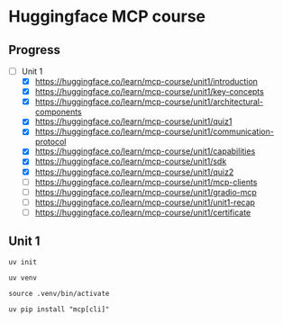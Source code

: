 # Huggingface MCP course


## Progress 

- [ ] Unit 1
    - [x] https://huggingface.co/learn/mcp-course/unit1/introduction
    - [x] https://huggingface.co/learn/mcp-course/unit1/key-concepts
    - [x] https://huggingface.co/learn/mcp-course/unit1/architectural-components
    - [x] https://huggingface.co/learn/mcp-course/unit1/quiz1
    - [x] https://huggingface.co/learn/mcp-course/unit1/communication-protocol
    - [x] https://huggingface.co/learn/mcp-course/unit1/capabilities
    - [x] https://huggingface.co/learn/mcp-course/unit1/sdk
    - [x] https://huggingface.co/learn/mcp-course/unit1/quiz2
    - [ ] https://huggingface.co/learn/mcp-course/unit1/mcp-clients
    - [ ] https://huggingface.co/learn/mcp-course/unit1/gradio-mcp
    - [ ] https://huggingface.co/learn/mcp-course/unit1/unit1-recap
    - [ ] https://huggingface.co/learn/mcp-course/unit1/certificate

## Unit 1

```
uv init

uv venv

source .venv/bin/activate

uv pip install "mcp[cli]"



```